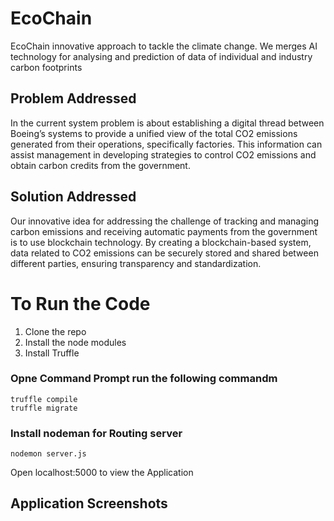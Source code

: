 # EcoChain
EcoChain innovative approach to tackle the climate change. We merges AI technology for analysing and prediction of data of individual and industry carbon footprints

## Problem Addressed
In the current system problem is about establishing a digital thread between Boeing’s systems to provide a unified view of the total CO2 emissions generated from their operations, specifically factories. This information can assist management in developing strategies to control CO2 emissions and obtain carbon credits from the government.

## Solution Addressed
Our innovative idea for addressing the challenge of tracking and managing carbon emissions and receiving automatic payments from the government is to use blockchain technology. By creating a blockchain-based system, data related to CO2 emissions can be securely stored and shared between different parties, ensuring transparency and standardization.

# To Run the Code
1. Clone the repo
2. Install the node modules
3. Install Truffle
### Opne Command Prompt run the following commandm
`truffle compile`
<br>
`truffle migrate`

### Install nodeman for Routing server
`nodemon server.js`

Open localhost:5000 to view the Application

## Application Screenshots
